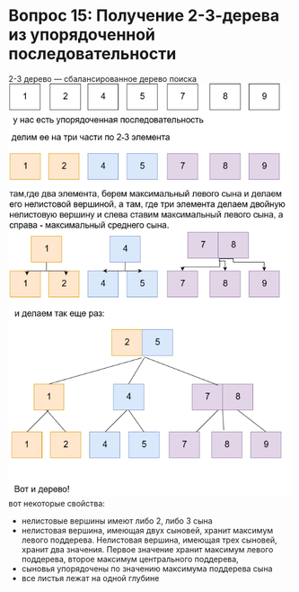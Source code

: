 ﻿# Вопрос 15: Получение 2-3-дерева из упорядоченной последовательности

2-3 дерево — сбалансированное дерево поиска
![t15_1](../resources/imgs/t15_1.png)
вот некоторые свойства:
   + нелистовые вершины имеют либо 2, либо 3 сына
   + нелистовая вершина, имеющая двух сыновей, хранит максимум левого поддерева. Нелистовая вершина, имеющая трех сыновей, хранит два значения. Первое значение хранит максимум левого поддерева, второе максимум центрального поддерева,
   + сыновья упорядочены по значению максимума поддерева сына
   + все листья лежат на одной глубине 